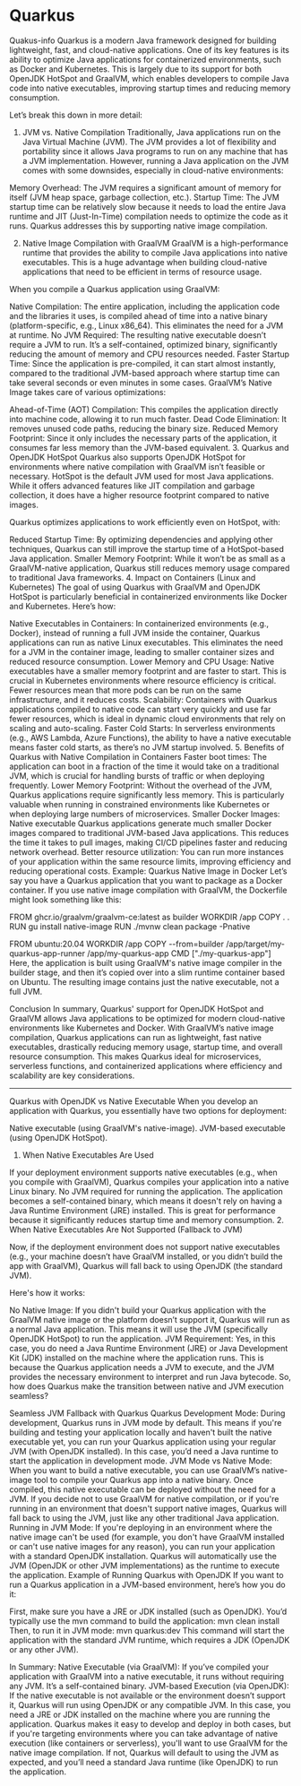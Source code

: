 # Quarkus
Quakus-info
Quarkus is a modern Java framework designed for building lightweight, fast, and cloud-native applications. One of its key features is its ability to optimize Java applications for containerized environments, such as Docker and Kubernetes. This is largely due to its support for both OpenJDK HotSpot and GraalVM, which enables developers to compile Java code into native executables, improving startup times and reducing memory consumption.

Let’s break this down in more detail:

1. JVM vs. Native Compilation
Traditionally, Java applications run on the Java Virtual Machine (JVM). The JVM provides a lot of flexibility and portability since it allows Java programs to run on any machine that has a JVM implementation. However, running a Java application on the JVM comes with some downsides, especially in cloud-native environments:

Memory Overhead: The JVM requires a significant amount of memory for itself (JVM heap space, garbage collection, etc.).
Startup Time: The JVM startup time can be relatively slow because it needs to load the entire Java runtime and JIT (Just-In-Time) compilation needs to optimize the code as it runs.
Quarkus addresses this by supporting native image compilation.

2. Native Image Compilation with GraalVM
GraalVM is a high-performance runtime that provides the ability to compile Java applications into native executables. This is a huge advantage when building cloud-native applications that need to be efficient in terms of resource usage.

When you compile a Quarkus application using GraalVM:

Native Compilation: The entire application, including the application code and the libraries it uses, is compiled ahead of time into a native binary (platform-specific, e.g., Linux x86_64). This eliminates the need for a JVM at runtime.
No JVM Required: The resulting native executable doesn’t require a JVM to run. It’s a self-contained, optimized binary, significantly reducing the amount of memory and CPU resources needed.
Faster Startup Time: Since the application is pre-compiled, it can start almost instantly, compared to the traditional JVM-based approach where startup time can take several seconds or even minutes in some cases.
GraalVM’s Native Image takes care of various optimizations:

Ahead-of-Time (AOT) Compilation: This compiles the application directly into machine code, allowing it to run much faster.
Dead Code Elimination: It removes unused code paths, reducing the binary size.
Reduced Memory Footprint: Since it only includes the necessary parts of the application, it consumes far less memory than the JVM-based equivalent.
3. Quarkus and OpenJDK HotSpot
Quarkus also supports OpenJDK HotSpot for environments where native compilation with GraalVM isn’t feasible or necessary. HotSpot is the default JVM used for most Java applications. While it offers advanced features like JIT compilation and garbage collection, it does have a higher resource footprint compared to native images.

Quarkus optimizes applications to work efficiently even on HotSpot, with:

Reduced Startup Time: By optimizing dependencies and applying other techniques, Quarkus can still improve the startup time of a HotSpot-based Java application.
Smaller Memory Footprint: While it won’t be as small as a GraalVM-native application, Quarkus still reduces memory usage compared to traditional Java frameworks.
4. Impact on Containers (Linux and Kubernetes)
The goal of using Quarkus with GraalVM and OpenJDK HotSpot is particularly beneficial in containerized environments like Docker and Kubernetes. Here’s how:

Native Executables in Containers: In containerized environments (e.g., Docker), instead of running a full JVM inside the container, Quarkus applications can run as native Linux executables. This eliminates the need for a JVM in the container image, leading to smaller container sizes and reduced resource consumption.
Lower Memory and CPU Usage: Native executables have a smaller memory footprint and are faster to start. This is crucial in Kubernetes environments where resource efficiency is critical. Fewer resources mean that more pods can be run on the same infrastructure, and it reduces costs.
Scalability: Containers with Quarkus applications compiled to native code can start very quickly and use far fewer resources, which is ideal in dynamic cloud environments that rely on scaling and auto-scaling.
Faster Cold Starts: In serverless environments (e.g., AWS Lambda, Azure Functions), the ability to have a native executable means faster cold starts, as there’s no JVM startup involved.
5. Benefits of Quarkus with Native Compilation in Containers
Faster boot times: The application can boot in a fraction of the time it would take on a traditional JVM, which is crucial for handling bursts of traffic or when deploying frequently.
Lower Memory Footprint: Without the overhead of the JVM, Quarkus applications require significantly less memory. This is particularly valuable when running in constrained environments like Kubernetes or when deploying large numbers of microservices.
Smaller Docker Images: Native executable Quarkus applications generate much smaller Docker images compared to traditional JVM-based Java applications. This reduces the time it takes to pull images, making CI/CD pipelines faster and reducing network overhead.
Better resource utilization: You can run more instances of your application within the same resource limits, improving efficiency and reducing operational costs.
Example: Quarkus Native Image in Docker
Let’s say you have a Quarkus application that you want to package as a Docker container. If you use native image compilation with GraalVM, the Dockerfile might look something like this:

FROM ghcr.io/graalvm/graalvm-ce:latest as builder
WORKDIR /app
COPY . .
RUN gu install native-image
RUN ./mvnw clean package -Pnative

FROM ubuntu:20.04
WORKDIR /app
COPY --from=builder /app/target/my-quarkus-app-runner /app/my-quarkus-app
CMD ["./my-quarkus-app"]
Here, the application is built using GraalVM's native image compiler in the builder stage, and then it’s copied over into a slim runtime container based on Ubuntu. The resulting image contains just the native executable, not a full JVM.

Conclusion
In summary, Quarkus' support for OpenJDK HotSpot and GraalVM allows Java applications to be optimized for modern cloud-native environments like Kubernetes and Docker. With GraalVM’s native image compilation, Quarkus applications can run as lightweight, fast native executables, drastically reducing memory usage, startup time, and overall resource consumption. This makes Quarkus ideal for microservices, serverless functions, and containerized applications where efficiency and scalability are key considerations.


-----

Quarkus with OpenJDK vs Native Executable
When you develop an application with Quarkus, you essentially have two options for deployment:

Native executable (using GraalVM's native-image).
JVM-based executable (using OpenJDK HotSpot).
1. When Native Executables Are Used

If your deployment environment supports native executables (e.g., when you compile with GraalVM), Quarkus compiles your application into a native Linux binary.
No JVM required for running the application. The application becomes a self-contained binary, which means it doesn't rely on having a Java Runtime Environment (JRE) installed.
This is great for performance because it significantly reduces startup time and memory consumption.
2. When Native Executables Are Not Supported (Fallback to JVM)

Now, if the deployment environment does not support native executables (e.g., your machine doesn’t have GraalVM installed, or you didn’t build the app with GraalVM), Quarkus will fall back to using OpenJDK (the standard JVM).

Here's how it works:

No Native Image: If you didn't build your Quarkus application with the GraalVM native image or the platform doesn’t support it, Quarkus will run as a normal Java application. This means it will use the JVM (specifically OpenJDK HotSpot) to run the application.
JVM Requirement: Yes, in this case, you do need a Java Runtime Environment (JRE) or Java Development Kit (JDK) installed on the machine where the application runs. This is because the Quarkus application needs a JVM to execute, and the JVM provides the necessary environment to interpret and run Java bytecode.
So, how does Quarkus make the transition between native and JVM execution seamless?

Seamless JVM Fallback with Quarkus
Quarkus Development Mode: During development, Quarkus runs in JVM mode by default. This means if you're building and testing your application locally and haven't built the native executable yet, you can run your Quarkus application using your regular JVM (with OpenJDK installed). In this case, you’d need a Java runtime to start the application in development mode.
JVM Mode vs Native Mode:
When you want to build a native executable, you can use GraalVM’s native-image tool to compile your Quarkus app into a native binary. Once compiled, this native executable can be deployed without the need for a JVM.
If you decide not to use GraalVM for native compilation, or if you're running in an environment that doesn't support native images, Quarkus will fall back to using the JVM, just like any other traditional Java application.
Running in JVM Mode:
If you're deploying in an environment where the native image can't be used (for example, you don't have GraalVM installed or can't use native images for any reason), you can run your application with a standard OpenJDK installation.
Quarkus will automatically use the JVM (OpenJDK or other JVM implementations) as the runtime to execute the application.
Example of Running Quarkus with OpenJDK
If you want to run a Quarkus application in a JVM-based environment, here’s how you do it:

First, make sure you have a JRE or JDK installed (such as OpenJDK).
You’d typically use the mvn command to build the application:
mvn clean install
Then, to run it in JVM mode:
mvn quarkus:dev
This command will start the application with the standard JVM runtime, which requires a JDK (OpenJDK or any other JVM).

In Summary:
Native Executable (via GraalVM): If you’ve compiled your application with GraalVM into a native executable, it runs without requiring any JVM. It’s a self-contained binary.
JVM-based Execution (via OpenJDK): If the native executable is not available or the environment doesn’t support it, Quarkus will run using OpenJDK or any compatible JVM. In this case, you need a JRE or JDK installed on the machine where you are running the application.
Quarkus makes it easy to develop and deploy in both cases, but if you're targeting environments where you can take advantage of native execution (like containers or serverless), you'll want to use GraalVM for the native image compilation. If not, Quarkus will default to using the JVM as expected, and you’ll need a standard Java runtime (like OpenJDK) to run the application.

